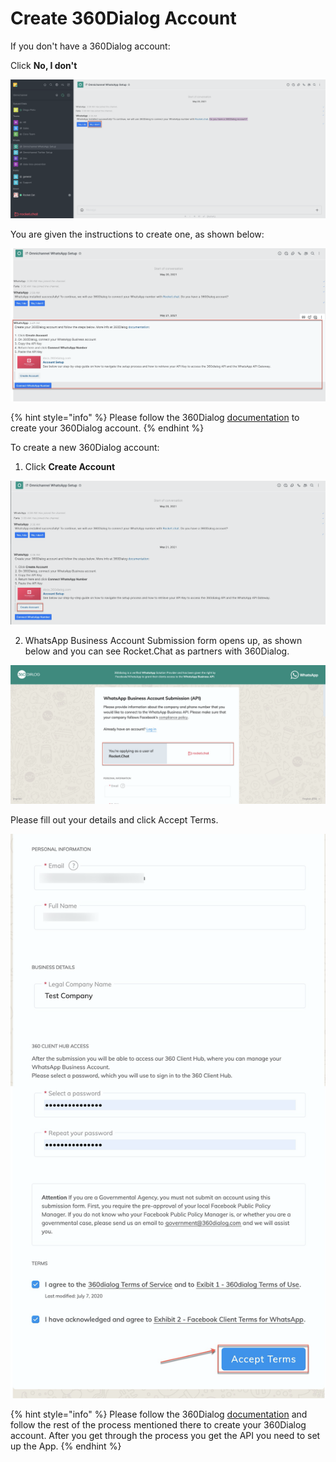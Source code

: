 # Create 360Dialog Account

If you don't have a 360Dialog account:

Click **No, I don't**

![](../../../../../.gitbook/assets/image%20%28451%29.png)

You are given the instructions to create one, as shown below:

![](../../../../../.gitbook/assets/image%20%28452%29.png)

{% hint style="info" %}
Please follow the 360Dialog [documentation](https://docs.360dialog.com/360-client-hub/submission-process) to create your 360Dialog account. 
{% endhint %}

To create a new 360Dialog account:

1. Click **Create Account**

![](../../../../../.gitbook/assets/image%20%28441%29.png)

2. WhatsApp Business Account Submission form opens up, as shown below and you can see Rocket.Chat as partners with 360Dialog.

![](../../../../../.gitbook/assets/image%20%28453%29.png)

Please fill out your details and click Accept Terms.

![](../../../../../.gitbook/assets/image%20%28445%29.png)

{% hint style="info" %}
Please follow the 360Dialog [documentation](https://docs.360dialog.com/360-client-hub/submission-process) and follow the rest of the process mentioned there to create your 360Dialog account.  After you get through the process you get the API you need to set up the App.
{% endhint %}



